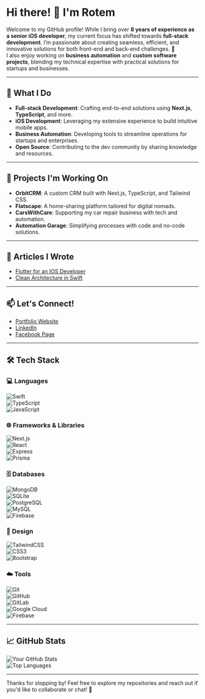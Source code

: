 # Hi there! 👋 I'm Rotem

Welcome to my GitHub profile! While I bring over **8 years of experience as a senior iOS developer**, my current focus has shifted towards **full-stack development**. I’m passionate about creating seamless, efficient, and innovative solutions for both front-end and back-end challenges. 🚀  
I also enjoy working on **business automation** and **custom software projects**, blending my technical expertise with practical solutions for startups and businesses.  

---

## 🔧 What I Do

- **Full-stack Development**: Crafting end-to-end solutions using **Next.js**, **TypeScript**, and more.  
- **iOS Development**: Leveraging my extensive experience to build intuitive mobile apps.  
- **Business Automation**: Developing tools to streamline operations for startups and enterprises.  
- **Open Source**: Contributing to the dev community by sharing knowledge and resources.  

---

## 🌟 Projects I'm Working On

- **OrbitCRM**: A custom CRM built with Next.js, TypeScript, and Tailwind CSS.  
- **Flatscape**: A home-sharing platform tailored for digital nomads.  
- **CarsWithCare**: Supporting my car repair business with tech and automation.  
- **Automation Garage**: Simplifying processes with code and no-code solutions.  

---
## 📰 Articles I Wrote
- [Flutter for an IOS Developer](https://medium.com/@rotemnevgauker/how-flutter-feels-to-an-experienced-ios-developer-ec4c456ceb2e)
- [Clean Architecture in Swift](https://medium.com/@rotemnevgauker/scalability-maintenance-in-ios-8404b49931f7)

---

## 📫 Let's Connect!

- [Portfolio Website](https://rotemnev.com)  
- [LinkedIn](https://www.linkedin.com/in/rotem-nevgauker-73622037/)    
- [Facebook Page](https://www.facebook.com/profile.php?id=61565730386403)  

---

## 🛠 Tech Stack

### 💻 **Languages**  
![Swift](https://img.shields.io/badge/Swift-F05138?style=flat&logo=swift&logoColor=white)  
![TypeScript](https://img.shields.io/badge/TypeScript-3178C6?style=flat&logo=typescript&logoColor=white)  
![JavaScript](https://img.shields.io/badge/JavaScript-F7DF1E?style=flat&logo=javascript&logoColor=black)  

### 🌐 **Frameworks & Libraries**  
![Next.js](https://img.shields.io/badge/Next.js-000000?style=flat&logo=next.js&logoColor=white)  
![React](https://img.shields.io/badge/React-61DAFB?style=flat&logo=react&logoColor=black)  
![Express](https://img.shields.io/badge/Express-000000?style=flat&logo=express&logoColor=white)  
![Prisma](https://img.shields.io/badge/Prisma-2D3748?style=flat&logo=prisma&logoColor=white)  

### 🗄️ **Databases**  
![MongoDB](https://img.shields.io/badge/MongoDB-47A248?style=flat&logo=mongodb&logoColor=white)  
![SQLite](https://img.shields.io/badge/SQLite-003B57?style=flat&logo=sqlite&logoColor=white)  
![PostgreSQL](https://img.shields.io/badge/PostgreSQL-336791?style=flat&logo=postgresql&logoColor=white)  
![MySQL](https://img.shields.io/badge/MySQL-4479A1?style=flat&logo=mysql&logoColor=white)  
![Firebase](https://img.shields.io/badge/Firebase-FFCA28?style=flat&logo=firebase&logoColor=black)  

### 🎨 **Design**  
![TailwindCSS](https://img.shields.io/badge/TailwindCSS-06B6D4?style=flat&logo=tailwindcss&logoColor=white)  
![CSS3](https://img.shields.io/badge/CSS3-1572B6?style=flat&logo=css3&logoColor=white)  
![Bootstrap](https://img.shields.io/badge/Bootstrap-7952B3?style=flat&logo=bootstrap&logoColor=white)  

### ☁️ **Tools**  
![Git](https://img.shields.io/badge/Git-F05032?style=flat&logo=git&logoColor=white)  
![GitHub](https://img.shields.io/badge/GitHub-181717?style=flat&logo=github&logoColor=white)  
![GitLab](https://img.shields.io/badge/GitLab-FC6D26?style=flat&logo=gitlab&logoColor=white)  
![Google Cloud](https://img.shields.io/badge/Google%20Cloud-4285F4?style=flat&logo=googlecloud&logoColor=white)  
![Firebase](https://img.shields.io/badge/Firebase-FFCA28?style=flat&logo=firebase&logoColor=black)

---

## 📈 GitHub Stats

![Your GitHub Stats](https://github-readme-stats.vercel.app/api?username=nevgauker&show_icons=true&hide=stars&theme=radical)  
![Top Languages](https://github-readme-stats.vercel.app/api/top-langs/?username=nevgauker&layout=compact&theme=radical)  

---

Thanks for stopping by! Feel free to explore my repositories and reach out if you'd like to collaborate or chat! 🚀
